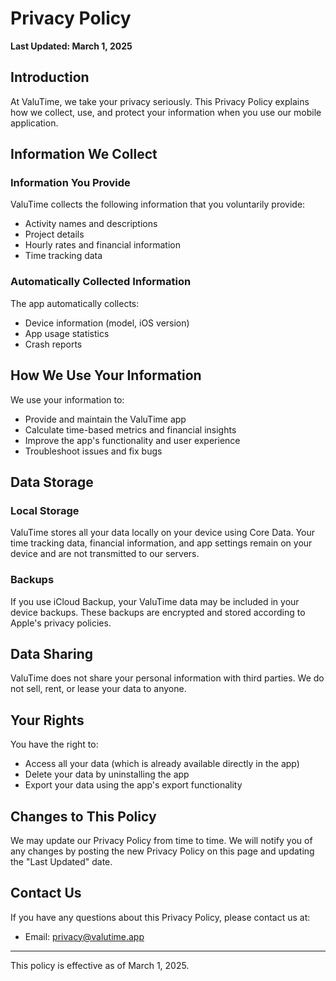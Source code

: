 # Privacy Policy

**Last Updated: March 1, 2025**

## Introduction

At ValuTime, we take your privacy seriously. This Privacy Policy explains how we collect, use, and protect your information when you use our mobile application.

## Information We Collect

### Information You Provide

ValuTime collects the following information that you voluntarily provide:

- Activity names and descriptions
- Project details
- Hourly rates and financial information
- Time tracking data

### Automatically Collected Information

The app automatically collects:

- Device information (model, iOS version)
- App usage statistics
- Crash reports

## How We Use Your Information

We use your information to:

- Provide and maintain the ValuTime app
- Calculate time-based metrics and financial insights
- Improve the app's functionality and user experience
- Troubleshoot issues and fix bugs

## Data Storage

### Local Storage

ValuTime stores all your data locally on your device using Core Data. Your time tracking data, financial information, and app settings remain on your device and are not transmitted to our servers.

### Backups

If you use iCloud Backup, your ValuTime data may be included in your device backups. These backups are encrypted and stored according to Apple's privacy policies.

## Data Sharing

ValuTime does not share your personal information with third parties. We do not sell, rent, or lease your data to anyone.

## Your Rights

You have the right to:

- Access all your data (which is already available directly in the app)
- Delete your data by uninstalling the app
- Export your data using the app's export functionality

## Changes to This Policy

We may update our Privacy Policy from time to time. We will notify you of any changes by posting the new Privacy Policy on this page and updating the "Last Updated" date.

## Contact Us

If you have any questions about this Privacy Policy, please contact us at:

- Email: [privacy@valutime.app](mailto:privacy@valutime.app)

---

This policy is effective as of March 1, 2025.
